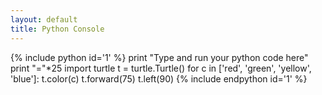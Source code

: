 ```yaml
---
layout: default
title: Python Console
---
```


{% include python id='1' %}
print "Type and run your python code here"
print "="*25
import turtle
t = turtle.Turtle()
for c in ['red', 'green', 'yellow', 'blue']:
    t.color(c)
    t.forward(75)
    t.left(90)
{% include endpython id='1' %}
